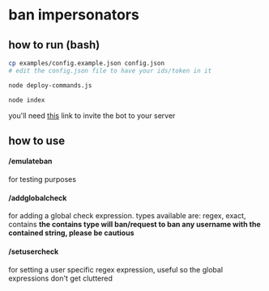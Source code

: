 # ban impersonators

## how to run (bash)

```bash
cp examples/config.example.json config.json
# edit the config.json file to have your ids/token in it
```

```bash
node deploy-commands.js
```

```bash
node index
```

you'll need [this](https://discord.com/api/oauth2/authorize?client_id={INSERT_BOT_ID_HERE}&permissions=2147494980&scope=applications.commands%20bot) link to invite the bot to your server

## how to use

#### /emulateban <user> <type> <reason>

for testing purposes

#### /addglobalcheck <type> <expression>

for adding a global check expression.
types available are: regex, exact, contains
**the contains type will ban/request to ban any username with the contained string, please be cautious**

#### /setusercheck <user> <expression>

for setting a user specific regex expression, useful so the global expressions don't get cluttered
